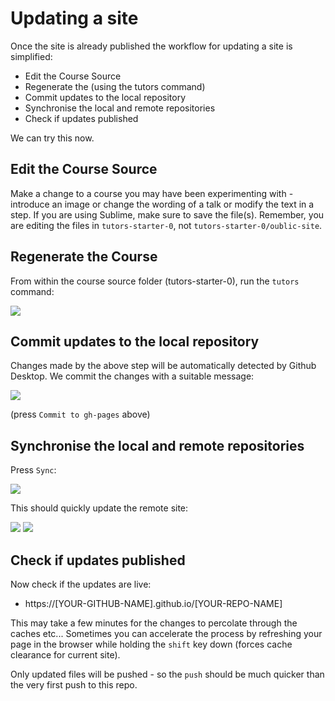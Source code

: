 # Updating a site

Once the site is already published the workflow for updating a site is simplified:

- Edit the Course Source
- Regenerate the  (using the tutors command)
- Commit updates to the local repository
- Synchronise the local and remote repositories
- Check if updates published

We can try this now. 

## Edit the Course Source

Make a change to a course you may have been experimenting with - introduce an image or change the wording of a talk or modify the text in a step. If you are using Sublime, make sure to save the file(s). Remember, you are editing the files in `tutors-starter-0`, not `tutors-starter-0/oublic-site`.

## Regenerate the Course

From within the course source folder (tutors-starter-0), run the `tutors` command:

![](img/16.png)

## Commit updates to the local repository

Changes made by the above step will be automatically detected by Github Desktop. We commit the changes with a suitable message:

![](img/12.png)

(press `Commit to gh-pages` above)

## Synchronise the local and remote repositories

Press `Sync`:

![](img/13.png)

This should quickly update the remote site:

![](img/14.png)
![](img/15.png)

## Check if updates published

Now check if the updates are live:

- https://[YOUR-GITHUB-NAME].github.io/[YOUR-REPO-NAME]

This may take a few minutes for the changes to percolate through the caches etc... Sometimes you can accelerate the process by refreshing your page in the browser while holding the `shift` key down (forces cache clearance for current site).

Only updated files will be pushed - so the `push` should be much quicker than the very first push to this repo.